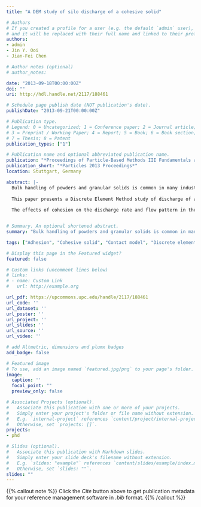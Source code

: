 ```yaml
---
title: "A DEM study of silo discharge of a cohesive solid"

# Authors
# If you created a profile for a user (e.g. the default `admin` user), write the username (folder name) here 
# and it will be replaced with their full name and linked to their profile.
authors:
- admin
- Jin Y. Ooi
- Jian-Fei Chen

# Author notes (optional)
# author_notes:

date: "2013-09-18T00:00:00Z"
doi: ""
uri: http://hdl.handle.net/2117/188461

# Schedule page publish date (NOT publication's date).
publishDate: "2013-09-21T00:00:00Z"

# Publication type.
# Legend: 0 = Uncategorized; 1 = Conference paper; 2 = Journal article;
# 3 = Preprint / Working Paper; 4 = Report; 5 = Book; 6 = Book section;
# 7 = Thesis; 8 = Patent
publication_types: ["1"]

# Publication name and optional abbreviated publication name.
publication: "*Proceedings of Particle-Based Methods III Fundamentals and Applications - Particles 2013*"
publication_short: "*Particles 2013 Proceedings*"
location: Stuttgart, Germany

abstract: |-
  Bulk handling of powders and granular solids is common in many industries and often gives rise to handling difficulties especially when the material exhibits complex cohesive behaviour. For example, high storage stresses in a silo can lead to high cohesive strength of the stored solid, which may in turn cause blockages such as ratholing or arching near the outlet during discharge. 
  
  This paper presents a Discrete Element Method study of discharge of a granular solid with varying levels of cohesion from a flat-bottomed silo. The DEM simulations were conducted using the commercial EDEM code with a recently developed DEM contact model for cohesive solids implemented through an API. The contact model is based on an elasto-plastic contact with adhesion and uses hysteretic non-linear loading and unloading paths to model the elastic-plastic contact deformation. The adhesion parameter is a function of the maximum contact overlap. The model has been shown to be able to predict the stress history dependent behaviour depicted by a flow function of the material. 
  
  The effects of cohesion on the discharge rate and flow pattern in the silo are investigated. The predicted discharge rates are compared for the varying levels of cohesion and the effect of adhesion is evaluated. The ability of the contact model to qualitatively predict the phenomena that are present in the discharge of a silo has been shown with the salient feature of mixed flow from a flat bottomed hopper identified in the simulation.


# Summary. An optional shortened abstract.
summary: "Bulk handling of powders and granular solids is common in many industries and often gives rise to handling difficulties especially when the material exhibits complex cohesive behaviour. For example, high storage stresses in a silo can lead to high cohesive strength of the stored solid, which may in turn cause blockages such as ratholing or arching near the outlet during discharge."

tags: ["Adhesion", "Cohesive solid", "Contact model", "Discrete element method", "DEM", "Granular material", "contact"]

# Display this page in the Featured widget?
featured: false

# Custom links (uncomment lines below)
# links:
# - name: Custom Link
#   url: http://example.org

url_pdf: https://upcommons.upc.edu/handle/2117/188461
url_code: ''
url_dataset: ''
url_poster: ''
url_project: ''
url_slides: ''
url_source: ''
url_video: ''

# add Altmetric, dimensions and plumx badges
add_badge: false

# Featured image
# To use, add an image named `featured.jpg/png` to your page's folder. 
image:
  caption: ''
  focal_point: ""
  preview_only: false

# Associated Projects (optional).
#   Associate this publication with one or more of your projects.
#   Simply enter your project's folder or file name without extension.
#   E.g. `internal-project` references `content/project/internal-project/index.md`.
#   Otherwise, set `projects: []`.
projects:
- phd

# Slides (optional).
#   Associate this publication with Markdown slides.
#   Simply enter your slide deck's filename without extension.
#   E.g. `slides: "example"` references `content/slides/example/index.md`.
#   Otherwise, set `slides: ""`.
slides: ""
---
```


{{% callout note %}}
Click the *Cite* button above to get publication metadata for your reference management software in *.bib* format.
{{% /callout %}}
